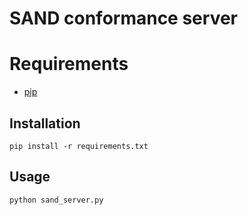 # SAND conformance server

# Requirements

- [pip](https://pip.pypa.io/en/stable/)

## Installation

```pip install -r requirements.txt```

## Usage

```python sand_server.py```
